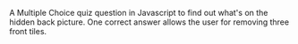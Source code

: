 A Multiple Choice quiz question in Javascript to find out what's on the hidden back picture.
One correct answer allows the user for removing three front tiles.
